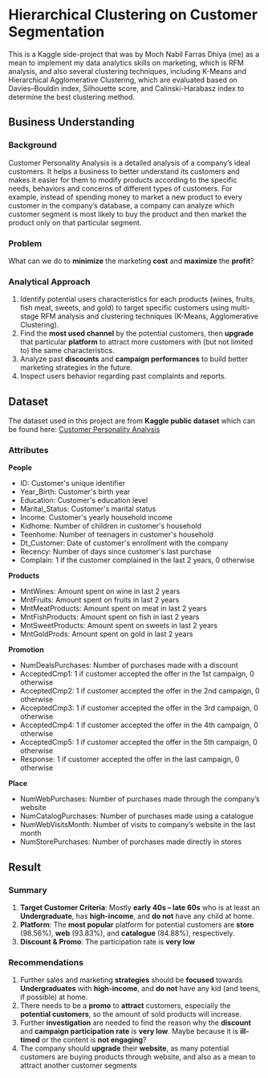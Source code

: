 # Hierarchical Clustering on Customer Segmentation
This is a Kaggle side-project that was by Moch Nabil Farras Dhiya (me) as a mean to implement my data analytics skills on marketing, which is RFM analysis, and also several clustering techniques, including K-Means and Hierarchical Agglomerative Clustering, which are evaluated based on Davies–Bouldin index, Silhouette score, and Calinski-Harabasz index to determine the best clustering method.

## Business Understanding
### Background
Customer Personality Analysis is a detailed analysis of a company’s ideal customers. It helps a business 
to better understand its customers and makes it easier for them to modify products according to the specific 
needs, behaviors and concerns of different types of customers. For example, instead of spending money to 
market a new product to every customer in the company’s database, a company can analyze which customer 
segment is most likely to buy the product and then market the product only on that particular segment.

### Problem
What can we do to **minimize** the marketing **cost** and **maximize** the **profit**?

### Analytical Approach
1. Identify potential users characteristics for each products (wines, fruits, fish  meat, sweets, and gold) to target specific customers using multi-stage RFM analysis and clustering techniques (K-Means, Agglomerative Clustering).
2. Find the **most used channel** by the potential customers, then **upgrade** that particular **platform** to attract more customers with (but not limited to) the same characteristics.
3. Analyze past **discounts** and **campaign performances** to build better marketing strategies in the future.
4. Inspect users behavior regarding past complaints and reports.

## Dataset
The dataset used in this project are from **Kaggle public dataset** which can be found here: [Customer Personality Analysis](https://www.kaggle.com/datasets/imakash3011/customer-personality-analysis)

### Attributes
**People**
*   ID: Customer's unique identifier
*   Year_Birth: Customer's birth year
*   Education: Customer's education level
*   Marital_Status: Customer's marital status
*   Income: Customer's yearly household income
*   Kidhome: Number of children in customer's household
*   Teenhome: Number of teenagers in customer's household
*   Dt_Customer: Date of customer's enrollment with the company
*   Recency: Number of days since customer's last purchase
*   Complain: 1 if the customer complained in the last 2 years, 0 otherwise

**Products**
*   MntWines: Amount spent on wine in last 2 years
*   MntFruits: Amount spent on fruits in last 2 years
*   MntMeatProducts: Amount spent on meat in last 2 years
*   MntFishProducts: Amount spent on fish in last 2 years
*   MntSweetProducts: Amount spent on sweets in last 2 years
*   MntGoldProds: Amount spent on gold in last 2 years

**Promotion**
*   NumDealsPurchases: Number of purchases made with a discount
*   AcceptedCmp1: 1 if customer accepted the offer in the 1st campaign, 0 otherwise
*   AcceptedCmp2: 1 if customer accepted the offer in the 2nd campaign, 0 otherwise
*   AcceptedCmp3: 1 if customer accepted the offer in the 3rd campaign, 0 otherwise
*   AcceptedCmp4: 1 if customer accepted the offer in the 4th campaign, 0 otherwise
*   AcceptedCmp5: 1 if customer accepted the offer in the 5th campaign, 0 otherwise
*   Response: 1 if customer accepted the offer in the last campaign, 0 otherwise

**Place**
*   NumWebPurchases: Number of purchases made through the company’s website
*   NumCatalogPurchases: Number of purchases made using a catalogue
*   NumWebVisitsMonth: Number of visits to company’s website in the last month
*   NumStorePurchases: Number of purchases made directly in stores

## Result
### Summary
1. **Target Customer Criteria**: Mostly **early 40s – late 60s** who is at least an 
**Undergraduate**, has **high-income**, and **do not** have any child at home.
2. **Platform**: The **most popular** platform for potential customers are **store** 
(98.56%), **web** (93.83%), and **catalogue** (84.88%), respectively.
3. **Discount & Promo**: The participation rate is **very low**

### Recommendations
1. Further sales and marketing **strategies** should be **focused** towards **Undergraduates** with **high-income**, and 
**do not** have any kid (and teens, if possible) at home.
3. There needs to be a **promo** to **attract** customers, especially the **potential customers**, so the amount 
of sold products will increase. 
3. Further **investigation** are needed to find the reason why the **discount** and **campaign participation 
rate** is **very low**. Maybe because it is **ill-timed** or the content is **not engaging**?
4. The company should **upgrade** their **website**, as many potential customers are buying products 
through website, and also as a mean to attract another customer segments
